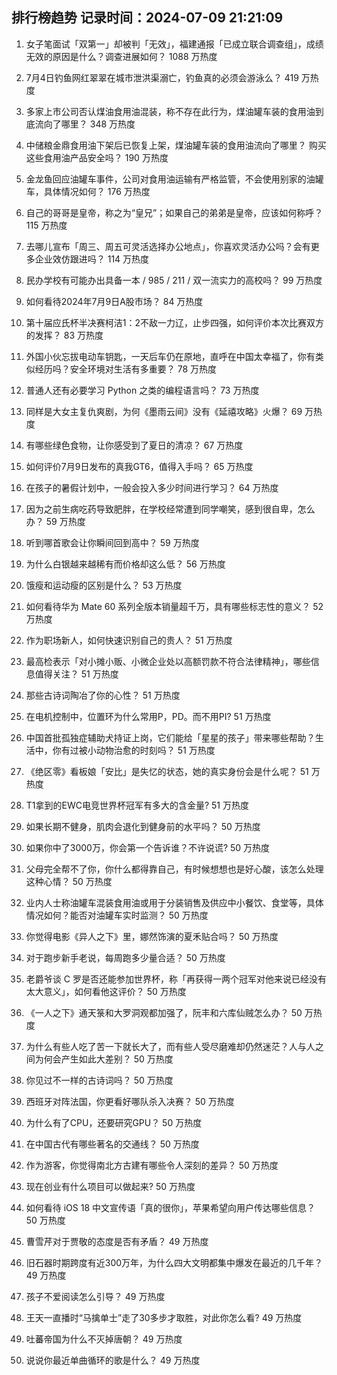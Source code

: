 
## 排行榜趋势 记录时间：2024-07-09 21:21:09
  
  1. 女子笔面试「双第一」却被判「无效」，福建通报「已成立联合调查组」，成绩无效的原因是什么？调查进展如何？ 1088 万热度
    
  2. 7月4日钓鱼网红翠翠在城市泄洪渠溺亡，钓鱼真的必须会游泳么？ 419 万热度
    
  3. 多家上市公司否认煤油食用油混装，称不存在此行为，煤油罐车装的食用油到底流向了哪里？ 348 万热度
    
  4. 中储粮金鼎食用油下架后已恢复上架，煤油罐车装的食用油流向了哪里？ 购买这些食用油产品安全吗？ 190 万热度
    
  5. 金龙鱼回应油罐车事件，公司对食用油运输有严格监管，不会使用别家的油罐车，具体情况如何？ 176 万热度
    
  6. 自己的哥哥是皇帝，称之为“皇兄”；如果自己的弟弟是皇帝，应该如何称呼？ 115 万热度
    
  7. 去哪儿宣布「周三、周五可灵活选择办公地点」，你喜欢灵活办公吗？会有更多企业效仿跟进吗？ 114 万热度
    
  8. 民办学校有可能办出具备一本 / 985 / 211 / 双一流实力的高校吗？ 99 万热度
    
  9. 如何看待2024年7月9日A股市场？ 84 万热度
    
  10. 第十届应氏杯半决赛柯洁1：2不敌一力辽，止步四强，如何评价本次比赛双方的发挥？ 83 万热度
    
  11. 外国小伙忘拔电动车钥匙，一天后车仍在原地，直呼在中国太幸福了，你有类似经历吗？安全环境对生活有多重要？ 78 万热度
    
  12. 普通人还有必要学习 Python 之类的编程语言吗？ 73 万热度
    
  13. 同样是大女主复仇爽剧，为何《墨雨云间》没有《延禧攻略》火爆？ 69 万热度
    
  14. 有哪些绿色食物，让你感受到了夏日的清凉？ 67 万热度
    
  15. 如何评价7月9日发布的真我GT6，值得入手吗？ 65 万热度
    
  16. 在孩子的暑假计划中，一般会投入多少时间进行学习？ 64 万热度
    
  17. 因为之前生病吃药导致肥胖，在学校经常遭到同学嘲笑，感到很自卑，怎么办？ 59 万热度
    
  18. 听到哪首歌会让你瞬间回到高中？ 59 万热度
    
  19. 为什么白银越来越稀有而价格却这么低？ 56 万热度
    
  20. 饿瘦和运动瘦的区别是什么？ 53 万热度
    
  21. 如何看待华为 Mate  60 系列全版本销量超千万，具有哪些标志性的意义？ 52 万热度
    
  22. 作为职场新人，如何快速识别自己的贵人？ 51 万热度
    
  23. 最高检表示「对小摊小贩、小微企业处以高额罚款不符合法律精神」，哪些信息值得关注？ 51 万热度
    
  24. 那些古诗词陶冶了你的心性？ 51 万热度
    
  25. 在电机控制中，位置环为什么常用P，PD。而不用PI? 51 万热度
    
  26. 中国首批孤独症辅助犬持证上岗，它们能给「星星的孩子」带来哪些帮助？生活中，你有过被小动物治愈的时刻吗？ 51 万热度
    
  27. 《绝区零》看板娘「安比」是失忆的状态，她的真实身份会是什么呢？ 51 万热度
    
  28. T1拿到的EWC电竞世界杯冠军有多大的含金量? 51 万热度
    
  29. 如果长期不健身，肌肉会退化到健身前的水平吗？ 50 万热度
    
  30. 如果你中了3000万，你会第一个告诉谁？不许说谎? 50 万热度
    
  31. 父母完全帮不了你，你什么都得靠自己，有时候想想也是好心酸，该怎么处理这种心情？ 50 万热度
    
  32. 业内人士称油罐车混装食用油或用于分装销售及供应中小餐饮、食堂等，具体情况如何？能否对油罐车实时监测？ 50 万热度
    
  33. 你觉得电影《异人之下》里，娜然饰演的夏禾贴合吗？ 50 万热度
    
  34. 对于跑步新手老说，每周跑多少量合适？ 50 万热度
    
  35. 老爵爷谈 C 罗是否还能参加世界杯，称「再获得一两个冠军对他来说已经没有太大意义」，如何看他这评价？ 50 万热度
    
  36. 《一人之下》通天箓和大罗洞观都加强了，阮丰和六库仙贼怎么办？ 50 万热度
    
  37. 为什么有些人吃了苦一下就长大了，而有些人受尽磨难却仍然迷茫？人与人之间为何会产生如此大差别？ 50 万热度
    
  38. 你见过不一样的古诗词吗？ 50 万热度
    
  39. 西班牙对阵法国，你更看好哪队杀入决赛？ 50 万热度
    
  40. 为什么有了CPU，还要研究GPU？ 50 万热度
    
  41. 在中国古代有哪些著名的交通线？ 50 万热度
    
  42. 作为游客，你觉得南北方古建有哪些令人深刻的差异？ 50 万热度
    
  43. 现在创业有什么项目可以做起来? 50 万热度
    
  44. 如何看待 iOS 18 中文宣传语「真的很你」，苹果希望向用户传达哪些信息？ 50 万热度
    
  45. 曹雪芹对于贾敬的态度是否有矛盾？ 49 万热度
    
  46. 旧石器时期跨度有近300万年，为什么四大文明都集中爆发在最近的几千年？ 49 万热度
    
  47. 孩子不爱阅读怎么引导？ 49 万热度
    
  48. 王天一直播时“马擒单士”走了30多步才取胜，对此你怎么看? 49 万热度
    
  49. 吐蕃帝国为什么不灭掉唐朝？ 49 万热度
    
  50. 说说你最近单曲循环的歌是什么？ 49 万热度
    